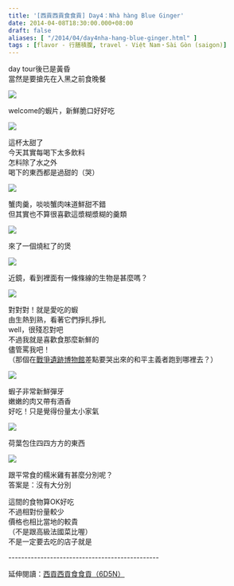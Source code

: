 ```yaml
---
title: '[西貢西貢食食貢] Day4：Nhà hàng Blue Ginger'
date: 2014-04-08T18:30:00.000+08:00
draft: false
aliases: [ "/2014/04/day4nha-hang-blue-ginger.html" ]
tags : [flavor - 行膳積腹, travel - Việt Nam・Sài Gòn (saigon)]
---
```


day tour後已是黃昏  
當然是要搶先在入黑之前食晚餐  

![](/images/saigon4g1.jpg)

welcome的蝦片，新鮮脆口好好吃  

![](/images/saigon4g2.jpg)

這杯太甜了  
今天其實每喝下太多飲料  
怎料除了水之外  
喝下的東西都是過甜的（哭）  

![](/images/saigon4g3.jpg)

蟹肉羹，啖啖蟹肉味道鮮甜不錯  
但其實也不算很喜歡這漿糊漿糊的羹類  

![](/images/saigon4g4.jpg)

來了一個燒紅了的煲  

![](/images/saigon4g5.jpg)

近鏡，看到裡面有一條條線的生物是甚麼嗎？  

![](/images/saigon4g6.jpg)

對對對！就是愛吃的蝦  
由生熱到熟，看著它們掙扎掙扎  
well，很殘忍對吧  
不過我就是喜歡食那麼新鮮的  
儘管罵我吧！  
（那個在[戰爭遺跡博物館](https://hidie.net/saigon2g/)差點要哭出來的和平主義者跑到哪裡去？）  

![](/images/saigon4g.jpg)

蝦子非常新鮮彈牙  
嫩嫩的肉又帶有酒香  
好吃！只是覺得份量太小家氣  

![](/images/saigon4g7.jpg)

荷葉包住四四方方的東西  

![](/images/saigon4g8.jpg)

跟平常食的糯米雞有甚麼分別呢？  
答案是：沒有大分別  
  
這間的食物算OK好吃  
不過相對份量較少  
價格也相比當地的較貴  
（不是跟高級法國菜比喔）  
不是一定要去吃的店子就是  
  
\-----------------------------------------------  
  
延伸閱讀：[西貢西貢食食貢（6D5N）](https://hidie.net/saigon6d5n/)
